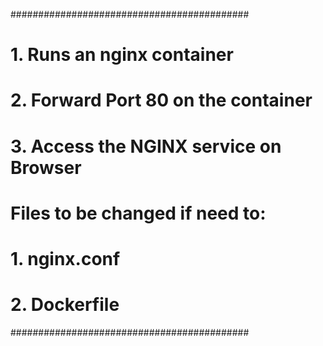 ###########################################
# 1. Runs an nginx container              #
# 2. Forward Port 80 on the container     #
# 3. Access the NGINX service on Browser  #
#                                         #
# Files to be changed if need to:         #
# 1. nginx.conf                           #
# 2. Dockerfile                           #
###########################################
